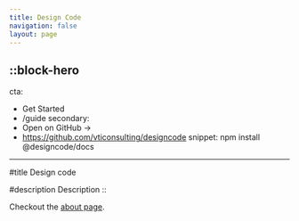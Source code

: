 ```yaml
---
title: Design Code
navigation: false
layout: page
---
```


::block-hero
---
cta:
  - Get Started
  - /guide
secondary:
  - Open on GitHub →
  - https://github.com/vticonsulting/designcode
snippet: npm install @designcode/docs
---

#title
Design code

#description
Description
::

Checkout the [about page](/about).
